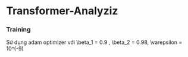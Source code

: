 # Transformer-Analyziz

### Training 
Sử dụng adam optimizer với \beta_1 = 0.9 , \beta_2 = 0.98,  \varepsilon  = 10^(-9)
